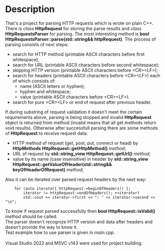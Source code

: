 # Description
That's a project for parsing HTTP requests which is wrote on plain C++.<br>
There is *class* **HttpRequest** for storing the parse results and *class* **HttpRequestsParser** for parsing.
The most interesting method is **bool HttpRequestsParser::parse(std::string&& httpRequest)**.
The process of parsing consists of next steps:

- search for HTTP method (printable ASCII characters before first whitespace);
- search for URL (printable ASCII characters before second whitespace);
- skipping HTTP version (printable ASCII characters before \<CR\>\<LF\>);
- search for headers (printable ASCII characters before \<CR\>\<LF\>) each of which consists of:
  - name (ASCII letters or hyphen);
  - hyphen and whitespace;
  - value (printable ASCII characters before \<CR\>\<LF\>).
- search for pure \<CR\>\<LF\> or end of request after previous header.

If during substring of request validation it doesn't meet the certain requirements above, parsing is being stopped and invalid **HttpRequest** object is returned from method (invalid means that all get methods return void results). Otherwise after successfull parsing there are some methods of **HttpRequest** to receive request data:

- HTTP method of request (get, post, put, connect or head) by **HttpMethods HttpRequest::getHttpMethod()** *method*;
- URL of request by **std::string_view HttpRequest::getUrl()** *method*;
- value by its name (case insensitive) in header by **std::string_view HttpRequest::getValueOfHeader(std::string&& keyOfHeaderOfRequest)** *method*;

Also it can be iterated over parsed request headers by the next way:
```
    for (auto iterator{ httpRequest->beginOfHeaders() };
        iterator != httpRequest->endOfHeaders(); ++iterator)
        std::cout << iterator->first << ": " << iterator->second << "\n";
```
To know if request parsed successfully then **bool HttpRequest::isValid()** *method* should be called.<br>
The parser doesn't recognize HTTP version and data after headers and doesn't provide the way to know it.<br>
Test example how to use parser is given in *main.cpp*.<br><br>
Visual Studio 2022 and MSVC v143 were used for project building.

